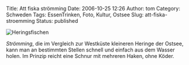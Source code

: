 Title: Att fiska strömming
Date: 2006-10-25 12:26
Author: tom
Category: Schweden
Tags: EssenTrinken, Foto, Kultur, Ostsee
Slug: att-fiska-stroemming
Status: published

![Heringsfischen](http://www.fiket.de/pic/strommingfiske.jpg "Heringsfischen")

*Strömming*, die im Vergleich zur Westküste kleineren Heringe der
Ostsee, kann man an bestimmten Stellen schnell und einfach aus dem
Wasser holen. Im Prinzip reicht eine Schnur mit mehreren Haken, ohne
Köder.


